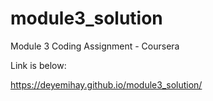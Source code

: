 # module3_solution

Module 3 Coding Assignment - Coursera

Link is below:

https://deyemihay.github.io/module3_solution/
